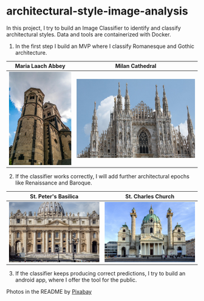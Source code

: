 # architectural-style-image-analysis

In this project, I try to build an Image Classifier to identify and classify architectural styles.
Data and tools are containerized with Docker.

1. In the first step I build an MVP where I classify Romanesque and Gothic architecture.

Maria Laach Abbey            |  Milan Cathedral
:-------------------------:|:-------------------------:
![](img-readme/romanesque-maria-laach.jpg)  |  ![](img-readme/gothic-milan.jpg)

2. If the classifier works correctly, I will add further architectural epochs like Renaissance and Baroque.

St. Peter's Basilica            |  St. Charles Church
:-------------------------:|:-------------------------:
![](img-readme/renaissance-vatican.jpg)  |  ![](img-readme/baroque-karlskirche.jpg)

3. If the classifier keeps producing correct predictions, I try to build an android app, where I offer the tool for the public.

Photos in the README by [Pixabay](https://pixabay.com/service/license)
